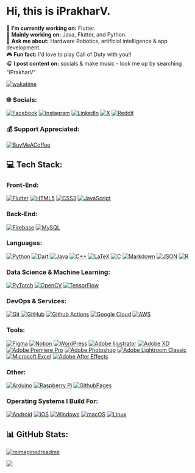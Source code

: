 #  Hi, this is iPrakharV.
🔭 **I’m currently working on:**  Flutter.<br>
💬 **Mainly working on:** Java, Flutter, and Python.<br>
🤖 **Ask me about:** Hardware Robotics, artificial intelligence & app development.<br>
🎮 **Fun fact:** I'd love to play Call of Duty with you!!<br>
🎧 **I post content on:** socials & make music - look me up by searching "iPrakharV"<br>

 [![wakatime](https://wakatime.com/badge/user/018d9a71-98de-42e5-88e5-a6de48bc3060.svg)](https://wakatime.com/@018d9a71-98de-42e5-88e5-a6de48bc3060)<br/>

### 🌐 Socials:
[![Facebook](https://img.shields.io/badge/Facebook-%231877F2.svg?style=for-the-badge&logo=Facebook&logoColor=white)](https://facebook.com/iprakharv) 
[![Instagram](https://img.shields.io/badge/Instagram-%23E4405F.svg?style=for-the-badge&logo=Instagram&logoColor=white)](https://instagram.com/iprakharv) 
[![LinkedIn](https://img.shields.io/badge/LinkedIn-%230077B5.svg?style=for-the-badge&logo=linkedin&logoColor=white)](https://linkedin.com/in/iprakharv) 
[![X](https://img.shields.io/badge/X-black.svg?style=for-the-badge&logo=X&logoColor=white)](https://x.com/iprakharv) 
[![Reddit](https://img.shields.io/badge/Reddit-%23FF4500.svg?style=for-the-badge&logo=Reddit&logoColor=white)](https://reddit.com/user/iprakharv)

### 💰 Support Appreciated:
  [![BuyMeACoffee](https://img.shields.io/badge/Buy%20Me%20a%20Coffee-ffdd00?style=for-the-badge&logo=buy-me-a-coffee&logoColor=black)](https://buymeacoffee.com/iprakharv) 

## 💻 Tech Stack:

### Front-End:
[![Flutter](https://img.shields.io/badge/Flutter-%2302569B.svg?style=for-the-badge&logo=Flutter&logoColor=white)](https://flutter.dev/)
[![HTML5](https://img.shields.io/badge/html5-%23E34F26.svg?style=for-the-badge&logo=html5&logoColor=white)](https://developer.mozilla.org/en-US/docs/Web/HTML)
[![CSS3](https://img.shields.io/badge/css3-%231572B6.svg?style=for-the-badge&logo=css3&logoColor=white)](https://css3.com/)
[![JavaScript](https://img.shields.io/badge/javascript-%23323330.svg?style=for-the-badge&logo=javascript&logoColor=%23F7DF1E)](https://developer.mozilla.org/en-US/docs/Web/JavaScript)<br>



### Back-End:
[![Firebase](https://img.shields.io/badge/firebase-%23039BE5.svg?style=for-the-badge&logo=firebase)](https://firebase.google.com/)
[![MySQL](https://img.shields.io/badge/mysql-%2300000f.svg?style=for-the-badge&logo=mysql&logoColor=white)](https://www.mysql.com/)<br>



### Languages:
[![Python](https://img.shields.io/badge/python-3670A0?style=for-the-badge&logo=python&logoColor=ffdd54)](https://python.org)
[![Dart](https://img.shields.io/badge/dart-%230175C2.svg?style=for-the-badge&logo=dart&logoColor=white)](https://dart.dev/)
[![Java](https://img.shields.io/badge/java-%23ED8B00.svg?style=for-the-badge&logo=openjdk&logoColor=white)](https://www.java.com/en/)
[![C++](https://img.shields.io/badge/c++-%2300599C.svg?style=for-the-badge&logo=c%2B%2B&logoColor=white)](https://devdocs.io/cpp/)
[![LaTeX](https://img.shields.io/badge/latex-%23008080.svg?style=for-the-badge&logo=latex&logoColor=white)](https://www.latex-project.org/)
[![C](https://img.shields.io/badge/c-%2300599C.svg?style=for-the-badge&logo=c&logoColor=white)](https://en.cppreference.com/w/c/language)
[![Markdown](https://img.shields.io/badge/markdown-%23000000.svg?style=for-the-badge&logo=markdown&logoColor=white)](https://www.markdownguide.org/)
[![JSON](https://img.shields.io/badge/json-5E5C5C?style=for-the-badge&logo=json&logoColor=white)](https://www.json.org/json-en.html)
[![R](https://img.shields.io/badge/r-%23276DC3.svg?style=for-the-badge&logo=r&logoColor=white)](https://www.r-project.org/)<br>


### Data Science & Machine Learning:
[![PyTorch](https://img.shields.io/badge/PyTorch-%23EE4C2C.svg?style=for-the-badge&logo=PyTorch&logoColor=white)](https://pytorch.org/)
[![OpenCV](https://img.shields.io/badge/opencv-%23white.svg?style=for-the-badge&logo=opencv&logoColor=white)](https://opencv.org/)
[![TensorFlow](https://img.shields.io/badge/TensorFlow-%23FF6F00.svg?style=for-the-badge&logo=TensorFlow&logoColor=white)](https://www.tensorflow.org/)<br>

### DevOps & Services:
[![Git](https://img.shields.io/badge/git-%23F05033.svg?style=for-the-badge&logo=git&logoColor=white)](https://git-scm.com/)
[![GitHub](https://img.shields.io/badge/github-%23121011.svg?style=for-the-badge&logo=github&logoColor=white)](https://github.com)
[![Github Actions](https://img.shields.io/badge/GitHub%20Actions-2088FF?style=for-the-badge&logo=GitHub%20Actions&logoColor=white)](https://github.com/features/actions)
[![Google Cloud](https://img.shields.io/badge/GoogleCloud-%234285F4.svg?style=for-the-badge&logo=google-cloud&logoColor=white)](https://cloud.google.com/)
[![AWS](https://img.shields.io/badge/Amazon_AWS-232F3E?style=for-the-badge&logo=amazon-aws&logoColor=white)](https://aws.amazon.com/)


### Tools:
[![Figma](https://img.shields.io/badge/figma-%23F24E1E.svg?style=for-the-badge&logo=figma&logoColor=white)](https://www.figma.com/)
[![Notion](https://img.shields.io/badge/Notion-%23000000.svg?style=for-the-badge&logo=notion&logoColor=white)](https://www.notion.so/)
[![WordPress](https://img.shields.io/badge/WordPress-%23117AC9.svg?style=for-the-badge&logo=WordPress&logoColor=white)](https://wordpress.com/)
[![Adobe Illustrator](https://img.shields.io/badge/adobe%20illustrator-%23FF9A00.svg?style=for-the-badge&logo=adobe%20illustrator&logoColor=white)](https://www.adobe.com/in/products/illustrator.html)
[![Adobe XD](https://img.shields.io/badge/Adobe%20XD-470137?style=for-the-badge&logo=Adobe%20XD&logoColor=#FF61F6)](https://adobexdplatform.com/)<br>
[![Adobe Premiere Pro](https://img.shields.io/badge/Adobe%20Premiere%20Pro-9999FF.svg?style=for-the-badge&logo=Adobe%20Premiere%20Pro&logoColor=white)](https://www.adobe.com/in/products/premiere.html)
[![Adobe Photoshop](https://img.shields.io/badge/adobe%20photoshop-%2331A8FF.svg?style=for-the-badge&logo=adobe%20photoshop&logoColor=white)](https://www.adobe.com/products/photoshop.html)
[![Adobe Lightroom Classic](https://img.shields.io/badge/Adobe%20Lightroom%20Classic-31A8FF.svg?style=for-the-badge&logo=Adobe%20Lightroom%20Classic&logoColor=white)](https://www.adobe.com/in/products/photoshop-lightroom-classic.html)
[![Microsoft Excel](https://img.shields.io/badge/Microsoft_Excel-217346?style=for-the-badge&logo=microsoft-excel&logoColor=white)](https://www.microsoft.com/en-in/microsoft-365/excel)
[![Adobe After Effects](https://img.shields.io/badge/Adobe%20After%20Effects-9999FF.svg?style=for-the-badge&logo=Adobe%20After%20Effects&logoColor=white)](https://www.adobe.com/products/aftereffects.html)<br>


### Other:
[![Arduino](https://img.shields.io/badge/-Arduino-00979D?style=for-the-badge&logo=Arduino&logoColor=white)](https://www.arduino.cc/)
[![Raspberry Pi](https://img.shields.io/badge/-RaspberryPi-C51A4A?style=for-the-badge&logo=Raspberry-Pi)](https://www.raspberrypi.com/)
[![GithubPages](https://img.shields.io/badge/github%20pages-121013?style=for-the-badge&logo=github&logoColor=white)](https://pages.github.com/)

### Operating Systems I Build For:
[![Android](https://img.shields.io/badge/Android-3DDC84?style=for-the-badge&logo=android&logoColor=white)](https://www.android.com/)
[![iOS](https://img.shields.io/badge/iOS-000000?style=for-the-badge&logo=ios&logoColor=white)](https://developer.apple.com/ios/)
[![Windows](https://img.shields.io/badge/Windows-0078D6?style=for-the-badge&logo=windows&logoColor=white)](https://www.microsoft.com/en-in/windows?r=1)
[![macOS](https://img.shields.io/badge/mac%20os-000000?style=for-the-badge&logo=macos&logoColor=F0F0F0)](https://www.apple.com/in/macos/sonoma/)
[![Linux](https://img.shields.io/badge/Linux-FCC624?style=for-the-badge&logo=linux&logoColor=black)](https://www.linux.org/)




## 📊 GitHub Stats:
[![reimaginedreadme](https://myreadme.vercel.app/api/embed/iprakharv?panels=userstatistics,toprepositories,toplanguages,commitgraph)](https://boulderbugle.com/reimaginedreadme-D76PMmZg)



  
[![](https://visitcount.itsvg.in/api?id=iPrakharV&label=Profile%20Views&color=0&pretty=true)](https://visitcount.itsvg.in)
